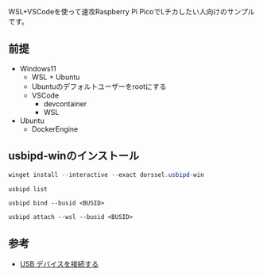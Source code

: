 WSL+VSCodeを使って速攻Raspberry Pi PicoでLチカしたい人向けのサンプルです。

## 前提

- Windows11
    - WSL + Ubuntu
    - Ubuntuのデフォルトユーザーをrootにする
    - VSCode
        - devcontainer
        - WSL
- Ubuntu
    - DockerEngine

## usbipd-winのインストール
``` PowerShell
winget install --interactive --exact dorssel.usbipd-win
```

``` PowerShell
usbipd list
```

```
usbipd bind --busid <BUSID>
```

```
usbipd attach --wsl --busid <BUSID>
```

## 参考
* [USB デバイスを接続する](https://learn.microsoft.com/ja-jp/windows/wsl/connect-usb)